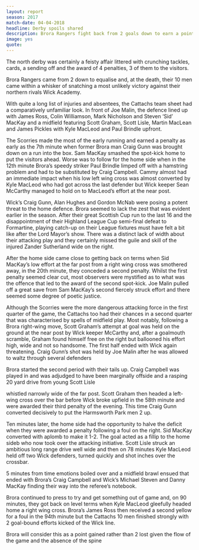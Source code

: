 ```yaml
---
layout: report
season: 2017
match-date: 04-04-2018
headline: Derby spoils shared
description: Brora Rangers fight back from 2 goals down to earn a point
image: yes
quote:
---
```

The north derby was certainly a feisty affair littered with crunching tackles, cards, a sending off and the award of 4 penalties, 3 of them to the visitors.

Brora Rangers came from 2 down to equalise and, at the death, their 10 men came within a whisker of snatching a most unlikely victory against their northern rivals Wick Academy.

With quite a long list of injuries and absentees, the Cattachs team sheet had a comparatively unfamiliar look. In front of Joe Malin, the defence lined up with James Ross, Colin Williamson, Mark Nicholson and Steven ‘Sid’ MacKay and a midfield featuring Scott Graham, Scott Lisle, Martin MacLean and James Pickles with Kyle MacLeod and Paul Brindle upfront.

The Scorries made the most of the early running and earned a penalty as early as the 7th minute when former Brora man Craig Gunn was brought down on a run into the box. Sam MacKay smashed the spot-kick home to put the visitors ahead. Worse was to follow for the home side when in the 12th minute Brora’s speedy striker Paul Brindle limped off with a hamstring problem and had to be substituted by Craig Campbell. Cammy almost had an immediate impact when his low left wing cross was almost converted by Kyle MacLeod who had got across the last defender but Wick keeper Sean McCarthy managed to hold on to MacLeod’s effort at the near post.

Wick’s Craig Gunn, Alan Hughes and Gordon McNab were posing a potent threat to the home defence. Brora seemed to lack the zest that was evident earlier in the season. After their great Scottish Cup run to the last 16 and the disappointment of their Highland League Cup semi-final defeat to Formartine, playing catch-up on their League fixtures must have felt a bit like after the Lord Mayor’s show. There was a distinct lack of width about their attacking play and they certainly missed the guile and skill of the injured Zander Sutherland wide on the right.

After the home side came close to getting back on terms when Sid MacKay’s low effort at the far post from a right wing cross was smothered away, in the 20th minute, they conceded a second penalty. Whilst the first penalty seemed clear cut, most observers were mystified as to what was the offence that led to the award of the second spot-kick. Joe Malin pulled off a great save from Sam MacKay’s second fiercely struck effort and there seemed some degree of poetic justice.

Although the Scorries were the more dangerous attacking force in the first quarter of the game, the Cattachs too had their chances in a second quarter that was characterised by spells of midfield play. Most notably, following a Brora right-wing move, Scott Graham’s attempt at goal was held on the ground at the near post by Wick keeper McCarthy and, after a goalmouth scramble, Graham found himself free on the right but ballooned his effort high, wide and not so handsome. The first half ended with Wick again threatening. Craig Gunn’s shot was held by Joe Malin after he was allowed to waltz through several defenders

Brora started the second period with their tails up. Craig Campbell was played in and was adjudged to have been marginally offside and a rasping 20 yard drive from young Scott Lisle

whistled narrowly wide of the far post. Scott Graham then headed a left-wing cross over the bar before Wick broke upfield in the 58th minute and were awarded their third penalty of the evening. This time Craig Gunn converted decisively to put the Harmsworth Park men 2 up.

Ten minutes later, the home side had the opportunity to halve the deficit when they were awarded a penalty following a foul on the right. Sid MacKay converted with aplomb to make it 1-2. The goal acted as a fillip to the home sideb who now took over the attacking initiative. Scott Lisle struck an ambitious long range drive well wide and then on 78 minutes Kyle MacLeod held off two Wick defenders, turned quickly and shot inches over the crossbar.

5 minutes from time emotions boiled over and a midfield brawl ensued that ended with Brora’s Craig Campbell and Wick’s Michael Steven and Danny MacKay finding their way into the referee’s notebook.

Brora continued to press to try and get something out of game and, on 90 minutes, they got back on level terms when Kyle MacLeod gleefully headed home a right wing cross. Brora’s James Ross then received a second yellow for a foul in the 94th minute but the Cattachs 10 men finished strongly with 2 goal-bound efforts kicked of the Wick line.

Brora will consider this as a point gained rather than 2 lost given the flow of the game and the absence of the spine
